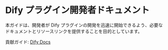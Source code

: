 # Dify プラグイン開発者ドキュメント

本ガイドは、開発者が Dify プラグインの開発を迅速に開始できるよう、必要なドキュメントとリソースリンクを提供することを目的としています。

貢献ガイド: [Dify Docs](https://docs.dify.ai/plugin-dev-ja/0411-doc-contribution-guide.ja)
